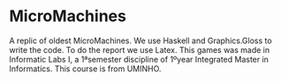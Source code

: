 # MicroMachines
A replic of oldest MicroMachines. We use Haskell and Graphics.Gloss to write the code. To do the report we use Latex.
This games was made in Informatic Labs I, a 1ªsemester discipline of 1ºyear Integrated Master in Informatics. This course is from UMINHO.
